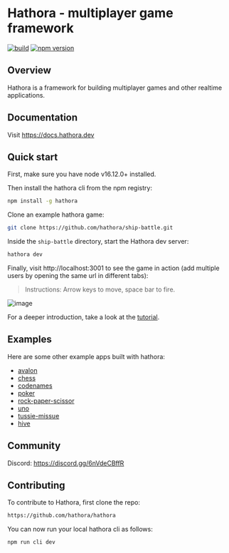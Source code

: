 # Hathora - multiplayer game framework

[![build](https://github.com/hathora/hathora/actions/workflows/build.yml/badge.svg)](https://github.com/hathora/hathora/actions/workflows/build.yml)
[![npm version](https://badge.fury.io/js/hathora.svg)](https://www.npmjs.com/package/hathora)

## Overview

Hathora is a framework for building multiplayer games and other realtime applications.

## Documentation

Visit https://docs.hathora.dev

## Quick start

First, make sure you have node v16.12.0+ installed.

Then install the hathora cli from the npm registry:

```sh
npm install -g hathora
```

Clone an example hathora game:

```sh
git clone https://github.com/hathora/ship-battle.git
```

Inside the `ship-battle` directory, start the Hathora dev server:

```sh
hathora dev
```

Finally, visit http://localhost:3001 to see the game in action (add multiple users by opening the same url in different tabs):

> Instructions: Arrow keys to move, space bar to fire.

![image](https://user-images.githubusercontent.com/5400947/149647035-91442df6-73d6-4b55-ae30-f3862e8b5c8b.png)

For a deeper introduction, take a look at the [tutorial](https://docs.hathora.dev/#/tutorial_among_us).

## Examples

Here are some other example apps built with hathora:

- [avalon](examples/avalon)
- [chess](examples/chess)
- [codenames](examples/codenames)
- [poker](examples/poker)
- [rock-paper-scissor](examples/rock-paper-scissor)
- [uno](examples/uno)
- [tussie-missue](https://github.com/hpx7/tussie-mussie)
- [hive](https://github.com/knigam/hive)

## Community

Discord: https://discord.gg/6nVdeCBffR

## Contributing

To contribute to Hathora, first clone the repo:

```sh
https://github.com/hathora/hathora
```

You can now run your local hathora cli as follows:

```sh
npm run cli dev
```
